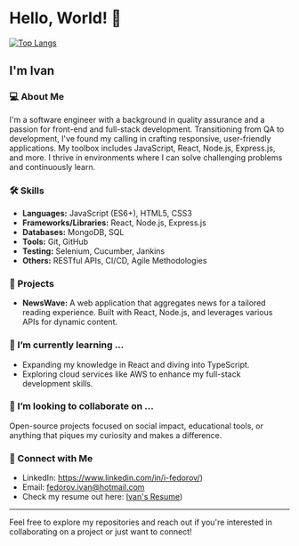 # Hello, World! 👋
[![Top Langs](https://github-readme-stats.vercel.app/api/top-langs/?username=ifedorov1402&layout=compact)](https://github.com/ifedorov1402/github-readme-stats)
## I'm Ivan

### 💻 About Me
I'm a software engineer with a background in quality assurance and a passion for front-end and full-stack development. Transitioning from QA to development, I've found my calling in crafting responsive, user-friendly applications. My toolbox includes JavaScript, React, Node.js, Express.js, and more. I thrive in environments where I can solve challenging problems and continuously learn.

### 🛠️ Skills
- **Languages:** JavaScript (ES6+), HTML5, CSS3
- **Frameworks/Libraries:** React, Node.js, Express.js
- **Databases:** MongoDB, SQL
- **Tools:** Git, GitHub
- **Testing:** Selenium, Cucumber, Jankins
- **Others:** RESTful APIs, CI/CD, Agile Methodologies

### 🚀 Projects
- **NewsWave:** A web application that aggregates news for a tailored reading experience. Built with React, Node.js, and leverages various APIs for dynamic content. 

### 🌱 I’m currently learning ...
- Expanding my knowledge in React and diving into TypeScript.
- Exploring cloud services like AWS to enhance my full-stack development skills.

### 👯 I’m looking to collaborate on ...
Open-source projects focused on social impact, educational tools, or anything that piques my curiosity and makes a difference.

### 🤝 Connect with Me
- LinkedIn: https://www.linkedin.com/in/i-fedorov/)
- Email: fedorov.ivan@hotmail.com
- Check my resume out here: [Ivan's Resume](https://docs.google.com/document/d/1hzsncwl230JpYfvdQa2O16OcyirlOxVJZptwzibXjpw/edit))
---

Feel free to explore my repositories and reach out if you're interested in collaborating on a project or just want to connect!
